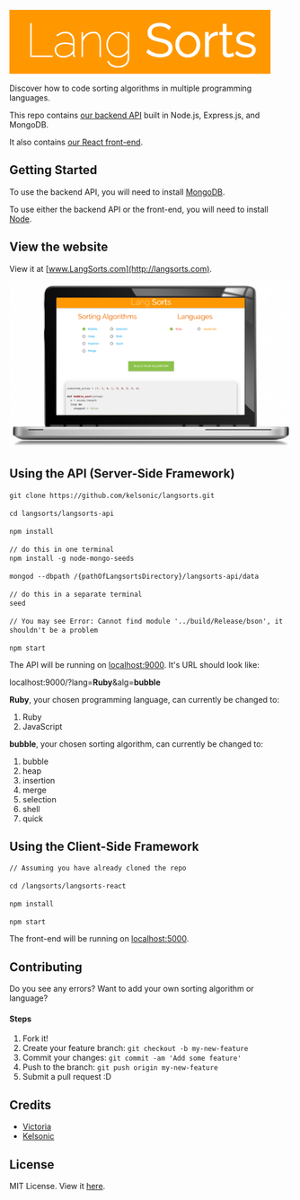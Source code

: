 ![Lang Sorts](/langsorts-react/public/images/readme-logo.png)

Discover how to code sorting algorithms in multiple programming languages.

This repo contains [our backend API](/langsorts-api) built in Node.js, Express.js, and MongoDB. 

It also contains [our React front-end](/langsorts-react).

## Getting Started

To use the backend API, you will need to install [MongoDB](https://www.mongodb.com/). 

To use either the backend API or the front-end, you will need to install [Node](https://nodejs.org/en/).

## View the website

View it at [www.LangSorts.com](http://langsorts.com).

![LangSorts example](/langsorts-react/public/images/readme-image.jpg)

## Using the API (Server-Side Framework)

```
git clone https://github.com/kelsonic/langsorts.git

cd langsorts/langsorts-api

npm install

// do this in one terminal
npm install -g node-mongo-seeds

mongod --dbpath /{pathOfLangsortsDirectory}/langsorts-api/data

// do this in a separate terminal
seed 

// You may see Error: Cannot find module '../build/Release/bson', it shouldn't be a problem

npm start
```

The API will be running on [localhost:9000](http://localhost:9000/). It's URL should look like:

localhost:9000/?lang=**Ruby**&alg=**bubble**

**Ruby**, your chosen programming language, can currently be changed to:

1. Ruby
2. JavaScript

**bubble**, your chosen sorting algorithm, can currently be changed to:

1. bubble
2. heap
3. insertion
4. merge
5. selection
6. shell
7. quick

## Using the Client-Side Framework

```
// Assuming you have already cloned the repo

cd /langsorts/langsorts-react

npm install

npm start
```

The front-end will be running on [localhost:5000](http://localhost:5000/).

## Contributing

Do you see any errors? Want to add your own sorting algorithm or language?

#### Steps

1. Fork it!
2. Create your feature branch: `git checkout -b my-new-feature`
3. Commit your changes: `git commit -am 'Add some feature'`
4. Push to the branch: `git push origin my-new-feature`
5. Submit a pull request :D

## Credits

* [Victoria](https://github.com/vic8722)
* [Kelsonic](https://github.com/kelsonic)

## License
MIT License. View it [here](LICENSE).